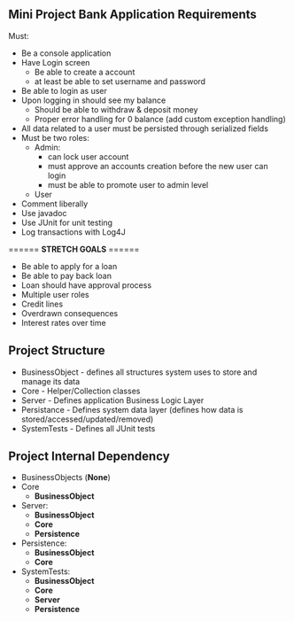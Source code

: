 ## Mini Project Bank Application Requirements  
Must:  
 - Be a console application  
 - Have Login screen  
   - Be able to create a account  
 	- at least be able to set username and password  
 - Be able to login as user  
 - Upon logging in should see my balance   
 	- Should be able to withdraw & deposit money  
 	- Proper error handling for 0 balance (add custom exception handling)  
 - All data related to a user must be persisted through serialized fields   
 - Must be two roles:  
 	- Admin:   
 		- can lock user account  
 		- must approve an accounts creation before the new user can login  
 		- must be able to promote user to admin level  
 	- User  
 - Comment liberally  
 - Use javadoc  
 - Use JUnit for unit testing   
 - Log transactions with Log4J  

 ====== **STRETCH GOALS** ======  

 - Be able to apply for a loan  
 - Be able to pay back loan  
 - Loan should have approval process  
 - Multiple user roles  
 - Credit lines   
 - Overdrawn consequences   
 - Interest rates over time  
  
## Project Structure  
- BusinessObject - defines all structures system uses to store and manage its data  
- Core - Helper/Collection classes
- Server - Defines application Business Logic Layer  
- Persistance - Defines system data layer (defines how data is stored/accessed/updated/removed)  
- SystemTests - Defines all JUnit tests  
  
## Project Internal Dependency  
- BusinessObjects (**None**)  
- Core  
  - **BusinessObject**  
- Server:  
  - **BusinessObject** 
  - **Core**  
  - **Persistence**  
- Persistence:  
  - **BusinessObject** 
  - **Core**   
- SystemTests:  
  - **BusinessObject**  
  - **Core**  
  - **Server**  
  - **Persistence**  
  




